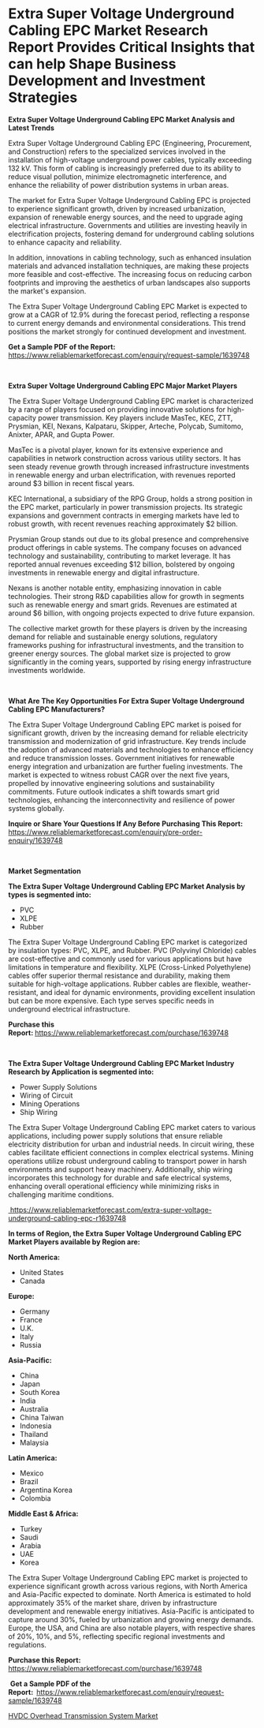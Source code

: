 <p><h1>Extra Super Voltage Underground Cabling EPC Market Research Report Provides Critical Insights that can help Shape Business Development and Investment Strategies</h1></p><p><strong>Extra Super Voltage Underground Cabling EPC Market Analysis and Latest Trends</strong></p>
<p><p>Extra Super Voltage Underground Cabling EPC (Engineering, Procurement, and Construction) refers to the specialized services involved in the installation of high-voltage underground power cables, typically exceeding 132 kV. This form of cabling is increasingly preferred due to its ability to reduce visual pollution, minimize electromagnetic interference, and enhance the reliability of power distribution systems in urban areas.</p><p>The market for Extra Super Voltage Underground Cabling EPC is projected to experience significant growth, driven by increased urbanization, expansion of renewable energy sources, and the need to upgrade aging electrical infrastructure. Governments and utilities are investing heavily in electrification projects, fostering demand for underground cabling solutions to enhance capacity and reliability. </p><p>In addition, innovations in cabling technology, such as enhanced insulation materials and advanced installation techniques, are making these projects more feasible and cost-effective. The increasing focus on reducing carbon footprints and improving the aesthetics of urban landscapes also supports the market's expansion. </p><p>The Extra Super Voltage Underground Cabling EPC Market is expected to grow at a CAGR of 12.9% during the forecast period, reflecting a response to current energy demands and environmental considerations. This trend positions the market strongly for continued development and investment.</p></p>
<p><strong>Get a Sample PDF of the Report:&nbsp;</strong> <a href="https://www.reliablemarketforecast.com/enquiry/request-sample/1639748?utm_campaign=2392&utm_medium=2&utm_source=Github&utm_content=ia&utm_term=14022025&utm_id=extra-super-voltage-underground-cabling-epc">https://www.reliablemarketforecast.com/enquiry/request-sample/1639748</a></p>
<p>&nbsp;</p>
<p><strong>Extra Super Voltage Underground Cabling EPC Major Market Players</strong></p>
<p><p>The Extra Super Voltage Underground Cabling EPC market is characterized by a range of players focused on providing innovative solutions for high-capacity power transmission. Key players include MasTec, KEC, ZTT, Prysmian, KEI, Nexans, Kalpataru, Skipper, Arteche, Polycab, Sumitomo, Anixter, APAR, and Gupta Power. </p><p>MasTec is a pivotal player, known for its extensive experience and capabilities in network construction across various utility sectors. It has seen steady revenue growth through increased infrastructure investments in renewable energy and urban electrification, with revenues reported around $3 billion in recent fiscal years. </p><p>KEC International, a subsidiary of the RPG Group, holds a strong position in the EPC market, particularly in power transmission projects. Its strategic expansions and government contracts in emerging markets have led to robust growth, with recent revenues reaching approximately $2 billion.</p><p>Prysmian Group stands out due to its global presence and comprehensive product offerings in cable systems. The company focuses on advanced technology and sustainability, contributing to market leverage. It has reported annual revenues exceeding $12 billion, bolstered by ongoing investments in renewable energy and digital infrastructure.</p><p>Nexans is another notable entity, emphasizing innovation in cable technologies. Their strong R&D capabilities allow for growth in segments such as renewable energy and smart grids. Revenues are estimated at around $6 billion, with ongoing projects expected to drive future expansion.</p><p>The collective market growth for these players is driven by the increasing demand for reliable and sustainable energy solutions, regulatory frameworks pushing for infrastructural investments, and the transition to greener energy sources. The global market size is projected to grow significantly in the coming years, supported by rising energy infrastructure investments worldwide.</p></p>
<p>&nbsp;</p>
<p><strong>What Are The Key Opportunities For Extra Super Voltage Underground Cabling EPC Manufacturers?</strong></p>
<p><p>The Extra Super Voltage Underground Cabling EPC market is poised for significant growth, driven by the increasing demand for reliable electricity transmission and modernization of grid infrastructure. Key trends include the adoption of advanced materials and technologies to enhance efficiency and reduce transmission losses. Government initiatives for renewable energy integration and urbanization are further fueling investments. The market is expected to witness robust CAGR over the next five years, propelled by innovative engineering solutions and sustainability commitments. Future outlook indicates a shift towards smart grid technologies, enhancing the interconnectivity and resilience of power systems globally.</p></p>
<p><strong>Inquire or Share Your Questions If Any Before Purchasing This Report:</strong> <a href="https://www.reliablemarketforecast.com/enquiry/pre-order-enquiry/1639748?utm_campaign=2392&utm_medium=2&utm_source=Github&utm_content=ia&utm_term=14022025&utm_id=extra-super-voltage-underground-cabling-epc">https://www.reliablemarketforecast.com/enquiry/pre-order-enquiry/1639748</a></p>
<p>&nbsp;</p>
<p><strong>Market Segmentation</strong></p>
<p><strong>The Extra Super Voltage Underground Cabling EPC Market Analysis by types is segmented into:</strong></p>
<p><ul><li>PVC</li><li>XLPE</li><li>Rubber</li></ul></p>
<p><p>The Extra Super Voltage Underground Cabling EPC market is categorized by insulation types: PVC, XLPE, and Rubber. PVC (Polyvinyl Chloride) cables are cost-effective and commonly used for various applications but have limitations in temperature and flexibility. XLPE (Cross-Linked Polyethylene) cables offer superior thermal resistance and durability, making them suitable for high-voltage applications. Rubber cables are flexible, weather-resistant, and ideal for dynamic environments, providing excellent insulation but can be more expensive. Each type serves specific needs in underground electrical infrastructure.</p></p>
<p><strong>Purchase this Report:&nbsp;</strong><a href="https://www.reliablemarketforecast.com/purchase/1639748?utm_campaign=2392&utm_medium=2&utm_source=Github&utm_content=ia&utm_term=14022025&utm_id=extra-super-voltage-underground-cabling-epc">https://www.reliablemarketforecast.com/purchase/1639748</a></p>
<p>&nbsp;</p>
<p><strong>The Extra Super Voltage Underground Cabling EPC Market Industry Research by Application is segmented into:</strong></p>
<p><ul><li>Power Supply Solutions</li><li>Wiring of Circuit</li><li>Mining Operations</li><li>Ship Wiring</li></ul></p>
<p><p>The Extra Super Voltage Underground Cabling EPC market caters to various applications, including power supply solutions that ensure reliable electricity distribution for urban and industrial needs. In circuit wiring, these cables facilitate efficient connections in complex electrical systems. Mining operations utilize robust underground cabling to transport power in harsh environments and support heavy machinery. Additionally, ship wiring incorporates this technology for durable and safe electrical systems, enhancing overall operational efficiency while minimizing risks in challenging maritime conditions.</p></p>
<p><a href="https://www.reliablemarketforecast.com/extra-super-voltage-underground-cabling-epc-r1639748?utm_campaign=2392&utm_medium=2&utm_source=Github&utm_content=ia&utm_term=14022025&utm_id=extra-super-voltage-underground-cabling-epc">&nbsp;https://www.reliablemarketforecast.com/extra-super-voltage-underground-cabling-epc-r1639748</a></p>
<p><strong>In terms of Region, the Extra Super Voltage Underground Cabling EPC Market Players available by Region are:</strong></p>
<p>
    <p> <strong> North America: </strong>
        <ul>
            <li>United States</li>
            <li>Canada</li>
        </ul>
        </p> 
    <p> <strong> Europe: </strong>
        <ul>
            <li>Germany</li>
            <li>France</li>
            <li>U.K.</li>
            <li>Italy</li>
            <li>Russia</li>
        </ul>
        </p> 
    <p> <strong> Asia-Pacific: </strong>
        <ul>
            <li>China</li>
            <li>Japan</li>
            <li>South Korea</li>
            <li>India</li>
            <li>Australia</li>
            <li>China Taiwan</li>
            <li>Indonesia</li>
            <li>Thailand</li>
            <li>Malaysia</li>
        </ul>
        </p> 
    <p> <strong> Latin America: </strong>
        <ul>
            <li>Mexico</li>
            <li>Brazil</li>
            <li>Argentina Korea</li>
            <li>Colombia</li>
        </ul>
        </p> 
    <p> <strong> Middle East & Africa: </strong>
        <ul>
            <li>Turkey</li>
            <li>Saudi</li>
            <li>Arabia</li>
            <li>UAE</li>
            <li>Korea</li>
        </ul>
    </p>
    </p>
<p><p>The Extra Super Voltage Underground Cabling EPC market is projected to experience significant growth across various regions, with North America and Asia-Pacific expected to dominate. North America is estimated to hold approximately 35% of the market share, driven by infrastructure development and renewable energy initiatives. Asia-Pacific is anticipated to capture around 30%, fueled by urbanization and growing energy demands. Europe, the USA, and China are also notable players, with respective shares of 20%, 10%, and 5%, reflecting specific regional investments and regulations.</p></p>
<p><strong>Purchase this Report: </strong><a href="https://www.reliablemarketforecast.com/purchase/1639748?utm_campaign=2392&utm_medium=2&utm_source=Github&utm_content=ia&utm_term=14022025&utm_id=extra-super-voltage-underground-cabling-epc">https://www.reliablemarketforecast.com/purchase/1639748</a></p>
<p>&nbsp;<strong>Get a Sample PDF of the Report:&nbsp;&nbsp;</strong><a href="https://www.reliablemarketforecast.com/enquiry/request-sample/1639748?utm_campaign=2392&utm_medium=2&utm_source=Github&utm_content=ia&utm_term=14022025&utm_id=extra-super-voltage-underground-cabling-epc">https://www.reliablemarketforecast.com/enquiry/request-sample/1639748</a></p>
<p><strong></strong></p>
<p><p><a href="https://github.com/tanekacalderon743/Market-Research-Report-List-1/blob/main/hvdc-overhead-transmission-system-market.md?utm_campaign=2392&utm_medium=2&utm_source=Github&utm_content=ia&utm_term=14022025&utm_id=extra-super-voltage-underground-cabling-epc">HVDC Overhead Transmission System Market</a></p></p>